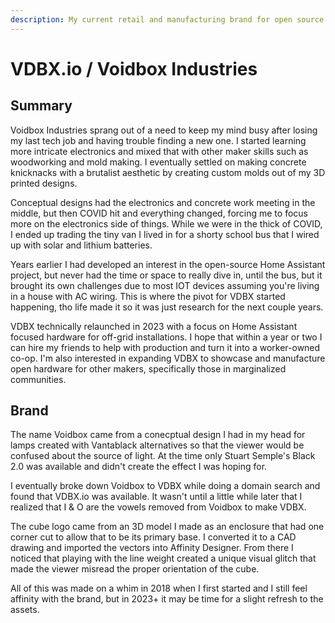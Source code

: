 ```yaml
---
description: My current retail and manufacturing brand for open source hardware
---
```


# VDBX.io / Voidbox Industries

## Summary

Voidbox Industries sprang out of a need to keep my mind busy after losing my last tech job and having trouble finding a new one. I started learning more intricate electronics and mixed that with other maker skills such as woodworking and mold making. I eventually settled on making concrete knicknacks with a brutalist aesthetic by creating custom molds out of my 3D printed designs.

Conceptual designs had the electronics and concrete work meeting in the middle, but then COVID hit and everything changed, forcing me to focus more on the electronics side of things. While we were in the thick of COVID, I ended up trading the tiny van I lived in for a shorty school bus that I wired up with solar and lithium batteries.

Years earlier I had developed an interest in the open-source Home Assistant project, but never had the time or space to really dive in, until the bus, but it brought its own challenges due to most IOT devices assuming you're living in a house with AC wiring. This is where the pivot for VDBX started happening, tho life made it so it was just research for the next couple years.

VDBX technically relaunched in 2023 with a focus on Home Assistant focused hardware for off-grid installations.  I hope that within a year or two I can hire my friends to help with production and turn it into a worker-owned co-op. I'm also interested in expanding VDBX to showcase and manufacture open hardware for other makers, specifically those in marginalized communities.

## Brand

The name Voidbox came from a conecptual design I had in my head for lamps created with Vantablack alternatives so that the viewer would be confused about the source of light. At the time only Stuart Semple's Black 2.0 was available and didn't create the effect I was hoping for.&#x20;

I eventually broke down Voidbox to VDBX while doing a domain search and found that VDBX.io was available. It wasn't until a little while later that I realized that I & O are the vowels removed from Voidbox to make VDBX.

The cube logo came from an 3D model I made as an enclosure that had one corner cut to allow that to be its primary base. I converted it to a CAD drawing and imported the vectors into Affinity Designer. From there I noticed that playing with the line weight created a unique visual glitch that made the viewer misread the proper orientation of the cube.

All of this was made on a whim in 2018 when I first started and I still feel affinity with the brand, but in 2023+ it may be time for a slight refresh to the assets.&#x20;

##
